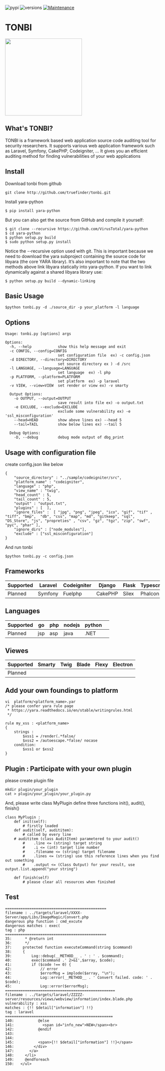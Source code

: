 ![pypi](https://img.shields.io/pypi/v/pybadges.svg)
![versions](https://img.shields.io/pypi/pyversions/pybadges.svg)
[![Maintenance](https://img.shields.io/badge/Maintained%3F-yes-green.svg)](https://GitHub.com/Naereen/StrapDown.js/graphs/commit-activity)


# TONBI
<img src="https://user-images.githubusercontent.com/4240789/109131685-5fbdb500-7796-11eb-82d1-93237d83430c.jpg" width=250> 

## What's TONBI?


TONBI is a framework based web application source code auditing tool for security researchers. It supports various web application framework such as Laravel, Symfony, CakePHP, Codeigniter, ... It gives you an efficient auditing method for finding vulnerabilities of your web applications 


## Install 
Download tonbi from github 
```
git clone http://github.com/truefinder/tonbi.git 
```
Install yara-python 
```
$ pip install yara-python
```
But you can also get the source from GitHub and compile it yourself:
```
$ git clone --recursive https://github.com/VirusTotal/yara-python
$ cd yara-python
$ python setup.py build
$ sudo python setup.py install
```
Notice the --recursive option used with git. This is important because we need to download the yara subproject containing the source code for libyara (the core YARA library). It’s also important to note that the two methods above link libyara statically into yara-python. If you want to link dynamically against a shared libyara library use:
```
$ python setup.py build --dynamic-linking
```
## Basic Usage 
```
$python tonbi.py -d ./source_dir -p your_platform -l language 

```

## Options 
```
Usage: tonbi.py [options] args

Options:
  -h, --help            show this help message and exit
  -c CONFIG, --config=CONFIG
                        set configuration file  ex) -c config.json
  -d DIRECTORY, --directory=DIRECTORY
                        set source directory ex ) -d /src
  -l LANGUAGE, --language=LANGUAGE
                        set language  ex) -l php
  -p PLATFORM, --platform=PLATFORM
                        set platform  ex) -p laravel
  -v VIEW, --view=VIEW  set render or view ex) -v smarty

  Output Options:
    -o OUTPUT, --output=OUTPUT
                        save result into file ex) -o output.txt
    -e EXCLUDE, --exclude=EXCLUDE
                        exclude some vulnerability ex) -e 'ssl_misconfiguration'
    --head=HEAD         show above lines ex) --head 5
    --tail=TAIL         show below lines ex) --tail 5

  Debug Options:
    -D, --debug         debug mode output of dbg_print
```

## Usage with configuration file 
create config.json like below

```
{
	"source_directory" : "../sample/codeigniter/src",
	"platform_name" : "codeigniter",
	"language" : "php", 
	"view_name" : "twig",
	"head_count" : 5,
	"tail_count" : 5,
	"output" : "output.txt",
	"plugins" : [  ],
	"ignore_files" :  [ "jpg", "png", "jpeg", "ico", "gif", "tif" , "tiff", "bmp",  "db", "css", "map", "md", "gitkeep", "sql", "DS_Store", "js", "propreties" , "csv", "gz", "tgz", "zip", "swf", "pyc", "phar" ], 
	"ignore_dirs" : ["node_modules"],
	"exclude" : ["ssl_misconfiguration"] 
}
```
And run tonbi
```
$python tonbi.py -c config.json 
```

## Frameworks 

| Supported | Laravel  | Codeigniter | Django  | Flask | Typescript  | Corilla | Ethna | 
|-----------|----------|-------------|---------|-------|-------------|---------|-------|
| Planned   | Symfony  | Fuelphp     | CakePHP | Silex | Phalcon     | Rails   | Scala |  


## Languages

| Supported | go  | php | nodejs | python |   |
|-----------|-----|-----|--------|--------|---|
| Planned   | jsp | asp | java   | .NET   |   |


## Viewes 

| Supported | Smarty  | Twig | Blade | Flexy | Electron  |
|-----------|---------|------|-------|-------|-----------|
| Planned   |         |      |       |       |           |


## Add your own foundings to platform
```
vi  platform/<platform_name>.yar
/* please confer yara rule page  
 * https://yara.readthedocs.io/en/stable/writingrules.html
 */  

rule my_xss : <platform_name>  
{
    strings : 
        $xss1 = /render(.*false/ 
        $xss2 = /autoescape.*false/ nocase 
    condition:
        $xss1 or $xss2 
}
```

## Plugin : Participate with your own plugin 
please create plugin file 
```
mkdir plugin/your_plugin
cat > plugin/your_plugin/your_plugin.py
```

And, please write class MyPlugin 
define three functions init(), audit(), finish()
```
class MyPlugin :
    def init(self):
        # firstly loaded 
    def audit(self, audititem):
        # called by every line 
	# audititem (class AuditItem) parametered to your audit()     
        #    .line <= (string) target string 
        #    .i <= (int) target line number 
        #    .filename <= (string) target filename  
        #    .lines <= (string) use this reference lines when you find out something  
        #    .output <= (Class Output) for your result, use output.list.append("your string") 
                    
    def finish(self)
        # please clear all resources when finished 
```

## Test 
```
==============================================
filename : ../targets/laravel/XXXX-Server/app/Libs/ImageMagic/Convert.php
dangerous php function : cmd_excute
dangerous matches : exec(
tag : php
==============================================
35:      * @return int
36:      */
37:     protected function executeCommand(string $command)
38:     {
39:         Log::debug(__METHOD__ . ' : ' . $command);
40:         exec($command .' 2>&1',$array, $code);
41:         if ($code !== 0) {
42:             // error
43:             $errorMsg = implode($array, "\n");
44:             Log::error(__METHOD__ . ' Convert failed. code: ' . $code);
45:             Log::error($errorMsg);
==================================================
filename : ../targets/laravel/ZZZZZ-server/resources/views/webview/information/index.blade.php
vulnerability : xss
matches : {!! $detail["information"] !!}
tag : laravel
=================================================
140:           @else
141:             <span id="info_new">NEW</span><br>
142:           @endif
143: 
144: 
145:           <span>{!! $detail["information"] !!}</span>
146:         </div>
147:       </a>
148:     </li>
149:     @endforeach
150:   </ul>



```
